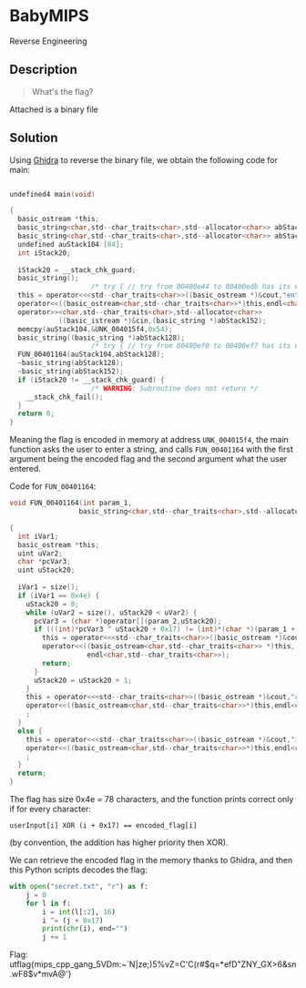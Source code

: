 # BabyMIPS
Reverse Engineering

## Description

> What's the flag?

Attached is a binary file

## Solution

Using [Ghidra](https://ghidra-sre.org/) to reverse the binary file, we obtain the following code for main:
```c

undefined4 main(void)

{
  basic_ostream *this;
  basic_string<char,std--char_traits<char>,std--allocator<char>> abStack152 [24];
  basic_string<char,std--char_traits<char>,std--allocator<char>> abStack128 [24];
  undefined auStack104 [84];
  int iStack20;
  
  iStack20 = __stack_chk_guard;
  basic_string();
                    /* try { // try from 00400e44 to 00400edb has its CatchHandler @ 00400f80 */
  this = operator<<<std--char_traits<char>>((basic_ostream *)&cout,"enter the flag");
  operator<<((basic_ostream<char,std--char_traits<char>>*)this,endl<char,std--char_traits<char>>);
  operator>><char,std--char_traits<char>,std--allocator<char>>
            ((basic_istream *)&cin,(basic_string *)abStack152);
  memcpy(auStack104,&UNK_004015f4,0x54);
  basic_string((basic_string *)abStack128);
                    /* try { // try from 00400ef0 to 00400ef7 has its CatchHandler @ 00400f54 */
  FUN_00401164(auStack104,abStack128);
  ~basic_string(abStack128);
  ~basic_string(abStack152);
  if (iStack20 != __stack_chk_guard) {
                    /* WARNING: Subroutine does not return */
    __stack_chk_fail();
  }
  return 0;
}
```

Meaning the flag is encoded in memory at address ```UNK_004015f4```, the main function asks the user to enter a string, and calls ```FUN_00401164``` with the first argument being the encoded flag and the second argument what the user entered.

Code for ```FUN_00401164```:
```c
void FUN_00401164(int param_1,
                 basic_string<char,std--char_traits<char>,std--allocator<char>> *param_2)

{
  int iVar1;
  basic_ostream *this;
  uint uVar2;
  char *pcVar3;
  uint uStack20;
  
  iVar1 = size();
  if (iVar1 == 0x4e) {
    uStack20 = 0;
    while (uVar2 = size(), uStack20 < uVar2) {
      pcVar3 = (char *)operator[](param_2,uStack20);
      if (((int)*pcVar3 ^ uStack20 + 0x17) != (int)*(char *)(param_1 + uStack20)) {
        this = operator<<<std--char_traits<char>>((basic_ostream *)&cout,"incorrect");
        operator<<((basic_ostream<char,std--char_traits<char>> *)this,
                   endl<char,std--char_traits<char>>);
        return;
      }
      uStack20 = uStack20 + 1;
    }
    this = operator<<<std--char_traits<char>>((basic_ostream *)&cout,"correct!");
    operator<<((basic_ostream<char,std--char_traits<char>>*)this,endl<char,std--char_traits<char>>)
    ;
  }
  else {
    this = operator<<<std--char_traits<char>>((basic_ostream *)&cout,"incorrect");
    operator<<((basic_ostream<char,std--char_traits<char>>*)this,endl<char,std--char_traits<char>>)
    ;
  }
  return;
}
```

The flag has size 0x4e = 78 characters, and the function prints correct only if for every character:
```
userInput[i] XOR (i + 0x17) == encoded_flag[i]
```
(by convention, the addition has higher priority then XOR).

We can retrieve the encoded flag in the memory thanks to Ghidra, and then this Python scripts decodes the flag:
```python
with open("secret.txt", "r") as f:
    j = 0
    for l in f:
        i = int(l[:2], 16)
        i ^= (j + 0x17)
        print(chr(i), end="")
        j += 1
```
Flag: utflag{mips_cpp_gang_5VDm:~`N]ze;\)5%vZ=C'C(r#$q=*efD"ZNY_GX>6&sn.wF8$v*mvA@'}